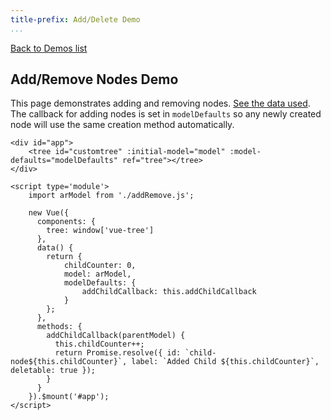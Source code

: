 ```yaml
---
title-prefix: Add/Delete Demo
...
```


[Back to Demos list](/demos.html)

## Add/Remove Nodes Demo

This page demonstrates adding and removing nodes. [See the data used](./addRemove.js). The callback for adding nodes is set in `modelDefaults` so any newly created node will use the same creation method automatically.

```{=html5}
<div id="app">
    <tree id="customtree" :initial-model="model" :model-defaults="modelDefaults" ref="tree"></tree>
</div>

<script type='module'>
    import arModel from './addRemove.js';

    new Vue({
      components: {
        tree: window['vue-tree']
      },
      data() {
        return {
            childCounter: 0,
            model: arModel,
            modelDefaults: {
                addChildCallback: this.addChildCallback
            }
        };
      },
      methods: {
        addChildCallback(parentModel) {
          this.childCounter++;
          return Promise.resolve({ id: `child-node${this.childCounter}`, label: `Added Child ${this.childCounter}`, deletable: true });
        }
      }
    }).$mount('#app');
</script>
```